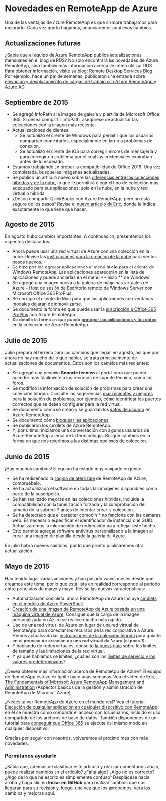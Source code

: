 
<properties
    pageTitle="Novedades de Azure RemoteApp | Microsoft Azure"
    description="Obtenga información sobre los cambios y las mejoras realizados en RemoteApp de Azure"
    services="remoteapp"
    documentationCenter=""
    authors="lizap"
    manager="mbaldwin" />

<tags
    ms.service="remoteapp"
    ms.workload="compute"
    ms.tgt_pltfrm="na"
    ms.devlang="na"
    ms.topic="article"
    ms.date="05/02/2016"
    ms.author="elizapo" />



# Novedades en RemoteApp de Azure

Una de las ventajas de Azure RemoteApp es que siempre trabajamos para mejorarlo. Cada vez que lo hagamos, anunciaremos aquí esos cambios.

## Actualizaciones futuras
¿Sabía que el equipo de Azure RemoteApp publica actualizaciones mensuales en el blog de RDS? No solo encontrará las novedades de Azure RemoteApp, sino también más información acerca de cómo utilizar RDS. Para obtener información, visite su blog: [Remote Desktop Services Blog](https://blogs.msdn.microsoft.com/rds/). Por ejemplo, hace un par de semanas, publicaron una entrada sobre [elevación y desplazamiento de cargas de trabajo con Azure RemoteApp y Azure AD](https://blogs.msdn.microsoft.com/rds/2016/01/19/lift-and-shift-your-workloads-with-azure-remoteapp-and-azure-ad-domain-services/).
 
## Septiembre de 2015
- Se agregó InfoPath a la imagen de galería y plantilla de Microsoft Office 365. Si desea compartir InfoPath, asegúrese de actualizar las colecciones con la imagen más reciente.
- Actualizaciones de clientes:
	- Se actualizó el cliente de Windows para permitir que los usuarios compartan comentarios, especialmente en torno a problemas de conexión.
	- Se actualizó el cliente de iOS para corregir errores de mensajería y para corregir un problema por el cual las credenciales expiraban antes de lo esperado.
- Estamos trabajando en probar la compatibilidad de Office 2016. Una vez completada, busque las imágenes actualizadas.
- Se publicó un artículo nuevo sobre las [diferencias entre las colecciones híbridas y de la nube](remoteapp-collections.md), lo que le permitirá elegir el tipo de colección más adecuado para sus aplicaciones: solo en la nube, en la nube y red virtual o híbrida.
- ¿Desea compartir QuickBooks con Azure RemoteApp, pero no está seguro de los pasos? Revise el [nuevo artículo de Eric](remoteapp-quickbooks.md), donde le indica exactamente lo que tiene que hacer.

## Agosto de 2015
En agosto hubo cambios importantes. A continuación, presentamos los aspectos destacados:

- Ahora puede usar una red virtual de Azure con una colección en la nube. Revise las [instrucciones para la creación de la nube](remoteapp-create-cloud-deployment.md) para ver los pasos nuevos.
- Se hizo posible agregar aplicaciones al menú **Inicio** para el cliente de Windows RemoteApp. Las aplicaciones aparecerán en la lista de aplicaciones y puede anclarlas en el menú **Inicio ** de Windows.
- Se agregó una imagen nueva a la galería de máquinas virtuales de Azure - Host de sesión de Escritorio remoto de Windows Server con Microsoft Office 365 ProPlus.
- Se corrigió el cliente de Mac para que las aplicaciones con ventanas modales dejarán de inmovilizarse.
- Se documentó la forma en que puede usar la [suscripción a Office 365 ProPlus](remoteapp-officesubscription.md) con Azure RemoteApp.
- Se detalló la forma en que puede [proteger las aplicaciones y los datos](remoteapp-secure.md) en la colección de Azure RemoteApp.

## Julio de 2015

Julio prepara el terreno para los cambios que llegan en agosto, así que por ahora no hay mucho de lo que hablar, se trata principalmente de actualizaciones de documentos. Estos son los cambios más recientes:

- Se agregó una pestaña **Soporte técnico** al portal para que pueda acceder más fácilmente a los recursos de soporte técnico, como los foros.
- Se modificó la información de solución de problemas para crear una colección híbrida. Consulte las sugerencias [más recientes y mejores](remoteapp-hybridtrouble.md) para la solución de problemas, por ejemplo, cómo identificar los puertos correctos que se deben configurar para la red virtual.
- Se documentó cómo se crean y se guardan los [datos de usuario](remoteapp-upd.md) en Azure RemoteApp.
- Se documentó cómo [bloquear las aplicaciones](remoteapp-secure.md).
- Se publicaron los [cmdlets de Azure RemoteApp](https://msdn.microsoft.com/library/mt428031.aspx).
- Y, por último, iniciamos una conversación con algunos usuarios de Azure RemoteApp acerca de la terminología. Busque cambios en la forma en que nos referimos a las distintas opciones de colección.

## Junio de 2015

¡Hay muchos cambios! El equipo ha estado muy ocupado en junio:

- Se ha rediseñado la [página de aterrizaje](https://www.remoteapp.windowsazure.com/) de RemoteApp de Azure, compruébelo.
- Se ha actualizado el software en todas las imágenes disponibles como parte de la suscripción.
- Se han realizado mejoras en las colecciones híbridas, incluida la compatibilidad con la tunelización forzada y la comprobación del tamaño de la subred IP antes de intentar crear la colección.
- Se ha detectado que el carácter comodín * no funciona con las cámaras web. Es necesario especificar el identificador de instancia o el GUID. Actualizaremos la información de redirección para reflejar este hecho.
- Esto permite agregar software antivirus personalizado a la imagen al crear una imagen de plantilla desde la galería de Azure.

En julio habrá nuevos cambios, por lo que pronto publicaremos otra actualización.

## Mayo de 2015

Han tenido lugar varias adiciones y han pasado varios meses desde que creamos este tema, por lo que esta lista en realidad corresponde al período entre principios de marzo y mayo. Revise las nuevas características:

- Automatización completa: ahora RemoteApp de Azure incluye [cmdlets en el módulo de Azure PowerShell](remoteapp-tutorial-arawithpowershell.md).
- [Creación de una imagen de RemoteApp de Azure basada en una máquina virtual de Azure](remoteapp-image-on-azurevm.md). Consigue que la carga de la imagen personalizada en Azure se realice mucho más rápido.
- Uso de una red virtual de Azure en lugar de una red virtual de RemoteApp para conectar los recursos de la red corporativa a Azure. Hemos actualizado las [instrucciones de la colección híbrida](remoteapp-create-hybrid-deployment.md) para guiarle en el proceso de creación de una red virtual de Azure (el paso 1).
- Y hablando de redes virtuales, consulte [la nueva guía](remoteapp-vnetsizing.md) sobre los límites de tamaño y las limitaciones de la red virtual.
- Y ya que hablamos de límites, ¿cuáles son los [límites de servicio y los valores predeterminados](../azure-subscription-service-limits.md)?

¿Desea obtener más información acerca de RemoteApp de Azure? El equipo de RemoteApp estuvo en Ignite hace unas semanas. Vea el vídeo de Eric, [The Fundamentals of Microsoft Azure RemoteApp Management and Administration](http://channel9.msdn.com/Events/Ignite/2015/BRK3868) (Aspectos básicos de la gestión y administración de RemoteApp de Microsoft Azure).

¿Necesita ver RemoteApp de Azure en el mundo real? Vea el tutorial [Ejecución de cualquier aplicación en cualquier dispositivo con RemoteApp](remoteapp-anyapp.md): en él se muestra cómo compartir el acceso con los usuarios, incluido el uso compartido de los archivos de base de datos. También disponemos de un tutorial para [conseguir que Office 365](remoteapp-tutorial-o365anywhere.md) se ejecute del mismo modo en cualquier dispositivo.

Gracias por seguir con nosotros, volveremos el próximo mes con más novedades.


### Permítanos ayudarle
¿Sabía que, además de clasificar este artículo y realizar comentarios abajo, puede realizar cambios en el artículo? ¿Falta algo? ¿Algo no es correcto? ¿Algo de lo que he escrito es simplemente confuso? Desplácese hacia arriba y haga clic en **Editar en GitHub** para realizar cambios que nos llegarán para su revisión y, luego, una vez que los aprobemos, verá los cambios y mejoras aquí.

<!---HONumber=AcomDC_0511_2016-->
